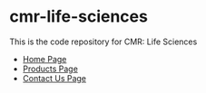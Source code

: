 # cmr-life-sciences
This is the code repository for CMR: Life Sciences 

- [Home Page](https://cmr-life-sciences.netlify.app/)
- [Products Page](https://cmr-life-sciences.netlify.app/pages/products)
- [Contact Us Page](https://cmr-life-sciences.netlify.app/pages/contact)
